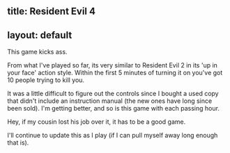 title: Resident Evil 4
---
layout: default
---

This game kicks ass.

From what I've played so far, its very similar to Resident Evil 2 in its 'up
in your face' action style. Within the first 5 minutes of turning it on you've
got 10 people trying to kill you.

It was a little difficult to figure out the controls since I bought a used
copy that didn't include an instruction manual (the new ones have long since
been sold). I'm getting better, and so is this game with each passing hour.

Hey, if my cousin lost his job over it, it has to be a good game.

I'll continue to update this as I play (if I can pull myself away long enough
that is).
